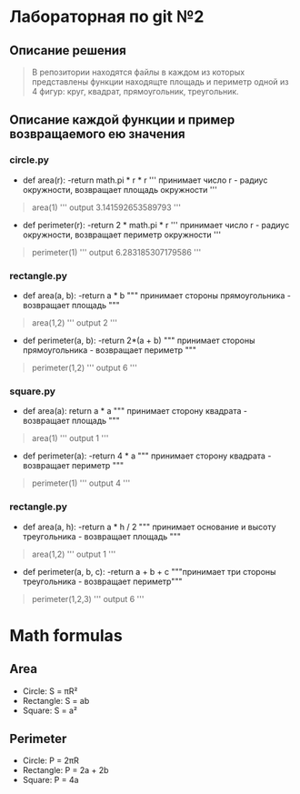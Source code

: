 # Лабораторная по git №2
## Описание решения
> В репозитории находятся файлы в каждом из которых представлены функции находящте площадь и периметр одной из 4 фигур: круг, квадрат, прямоугольник, треугольник.
## Описание каждой функции и пример возвращаемого ею значения
### circle.py
- def area(r):
    -return math.pi * r * r
'''
принимает число r - радиус окружности, возвращает площадь окружности
'''
> area(1)
'''
output 3.141592653589793
'''
- def perimeter(r):
    -return 2 * math.pi * r
'''
принимает число r - радиус окружности, возвращает периметр окружности
'''
> perimeter(1)
'''
output 6.283185307179586
'''
### rectangle.py
- def area(a, b): 
    -return a * b 
"""
принимает стороны прямоугольника - возвращает площадь
"""
> area(1,2)
'''
output 2
'''

- def perimeter(a, b): 
    -return 2*(a + b)
"""
принимает стороны прямоугольника - возвращает периметр
"""
> perimeter(1,2)
'''
output 6
'''
### square.py
- def area(a):
    return a * a
"""
принимает сторону квадрата - возвращает площадь
"""
> area(1)
'''
output 1
'''

- def perimeter(a):
    -return 4 * a
"""
принимает сторону квадрата - возвращает периметр
"""
> perimeter(1)
'''
output 4
'''
### rectangle.py
- def area(a, h): 
    -return a * h / 2
"""
принимает основание и высоту треугольника - возвращает площадь
"""
> area(1,2)
'''
output 1
'''

- def perimeter(a, b, c): 
    -return a + b + c
"""принимает три стороны треугольника - возвращает периметр"""
> perimeter(1,2,3)
'''
output 6
'''

# Math formulas
## Area
- Circle: S = πR²
- Rectangle: S = ab
- Square: S = a²

## Perimeter
- Circle: P = 2πR
- Rectangle: P = 2a + 2b
- Square: P = 4a
